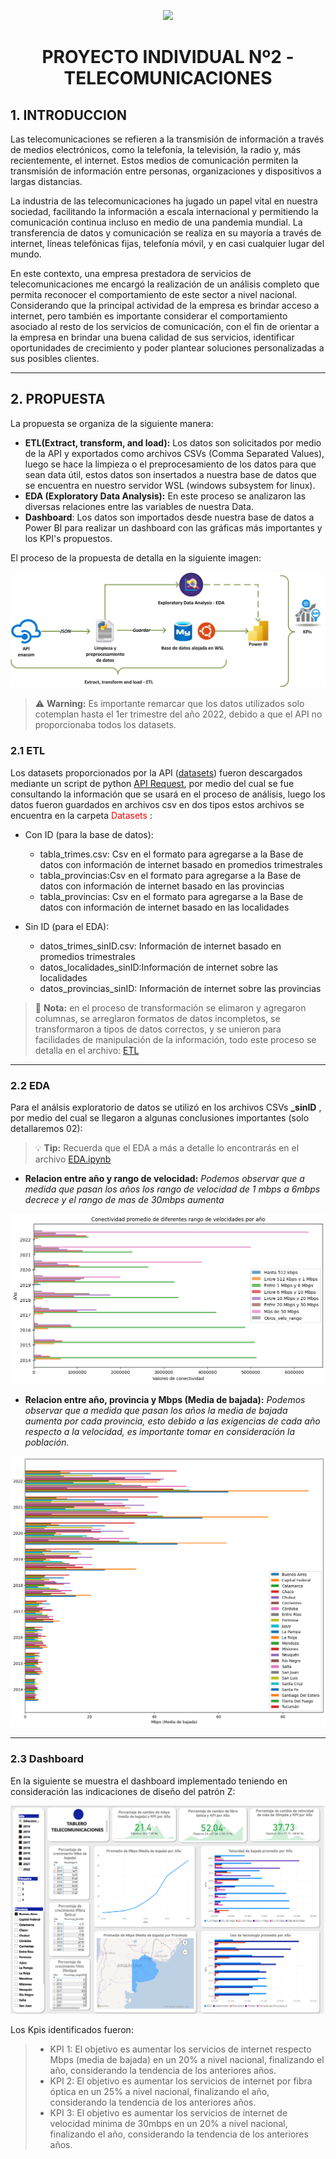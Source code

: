 <p align='center'>
<img src ="https://d31uz8lwfmyn8g.cloudfront.net/Assets/logo-henry-white-lg.png">
<p>

<h1 align='center'>
 <b>PROYECTO INDIVIDUAL Nº2 - TELECOMUNICACIONES</b>
</h1>


## 1. INTRODUCCION
Las telecomunicaciones se refieren a la transmisión de información a través de medios electrónicos, como la telefonía, la televisión, la radio y, más recientemente, el internet. Estos medios de comunicación permiten la transmisión de información entre personas, organizaciones y dispositivos a largas distancias.

La industria de las telecomunicaciones ha jugado un papel vital en nuestra sociedad, facilitando la información a escala internacional y permitiendo la comunicación continua incluso en medio de una pandemia mundial. La transferencia de datos y comunicación se realiza en su mayoría a través de internet, líneas telefónicas fijas, telefonía móvil, y en casi cualquier lugar del mundo.

En este contexto, una empresa prestadora de servicios de telecomunicaciones me encargó  la realización de un análisis completo que permita reconocer el comportamiento de este sector a nivel nacional. Considerando que la principal actividad de la empresa es brindar acceso a internet, pero también es importante considerar el comportamiento asociado al resto de los servicios de comunicación, con el fin de orientar a la empresa en brindar una buena calidad de sus servicios, identificar oportunidades de crecimiento y poder plantear soluciones personalizadas a sus posibles clientes.

---

## 2. PROPUESTA
La propuesta se organiza de la siguiente manera:
- **ETL(Extract, transform, and load):** Los datos son solicitados por medio de la API y exportados como archivos CSVs (Comma Separated Values), luego se hace la limpieza o el preprocesamiento de los datos para que sean data útil, estos datos son insertados a nuestra base de datos que se encuentra en nuestro servidor WSL (windows subsystem for linux).
- **EDA (Exploratory Data Analysis):** En este proceso se analizaron las diversas relaciones entre las variables de nuestra Data.
- **Dashboard**: Los datos son importados desde nuestra base de datos a Power BI para realizar un dashboard con las gráficas más importantes y los KPI's propuestos.

El proceso de la propuesta de detalla en la siguiente imagen: 

![Pipeline Propuesta](./Assets/PIPELINE.jpg "Pipeline Propuesta")

> :warning: **Warning:** Es importante remarcar que los datos utilizados solo cotemplan hasta el 1er trimestre del año 2022, debido a que el API no proporcionaba todos los datasets.


### 2.1 ETL
Los datasets proporcionados por la API (<a href="https://datosabiertos.enacom.gob.ar/dashboards/20000/acceso-a-internet/" target="_blank">datasets</a>) fueron descargados mediante un script de python [API Request](./API_request.ipynb), por medio del cual se fue consultando la información que se usará en el proceso de análisis, luego los datos fueron guardados en archivos csv en dos tipos estos archivos se encuentra en la carpeta <font color="red">Datasets</font> :
- Con ID (para la base de datos):
    - tabla_trimes.csv: Csv en el formato para agregarse a la Base de datos con información de internet basado en      promedios trimestrales
    - tabla_provincias:Csv en el formato para agregarse a la Base de datos con información de internet basado en las provincias
    - tabla_provincias: Csv en el formato para agregarse a la Base de datos con información de internet basado en las localidades
   
- Sin ID (para el EDA):
    - datos_trimes_sinID.csv: Información de internet basado en promedios trimestrales
    - datos_localidades_sinID:Información de internet sobre las localidades
    - datos_provincias_sinID: Información de internet sobre las provincias


> :memo: **Nota:** en el proceso de transformación se elimaron y agregaron columnas, se arreglaron formatos de datos incompletos, se transformaron a tipos de datos correctos, y se unieron para facilidades de manipulación de la información, todo este proceso se detalla en el archivo: [ETL](./ETL.ipynb)

---

### 2.2 EDA
Para el análsis exploratorio de datos se utilizó en los archivos CSVs **_sinID** , por medio del cual se llegaron a algunas conclusiones importantes (solo detallaremos 02):

> :bulb: **Tip:** Recuerda que el EDA a más a detalle lo encontrarás en el archivo [EDA.ipynb](./EDA.ipynb) 

- **Relacion entre año y rango de velocidad:** *Podemos observar que a medida que pasan los años los rango de velocidad de 1 mbps a 6mbps decrece y el rango de mas de 30mbps aumenta*

![Relacion entre año y rango de velocidad](./Assets/conectividaxrangoxanio.png "Relacion entre año y rango de velocidad")

- **Relacion entre año, provincia y Mbps (Media de bajada):** *Podemos observar que a medida que pasan los años la media de bajada aumenta por cada provincia, esto debido a las exigencias de cada año respecto a la velocidad, es importante tomar en consideración la población.*

![Relacion entre año, provincia y Mbps (Media de bajada)](./Assets/localidadxanioxmediadebajada.png "Relacion entre año, provincia y Mbps (Media de bajada)")

---

### 2.3 Dashboard
En la siguiente se muestra el dashboard implementado teniendo en consideración las indicaciones de diseño del patrón Z:

![Dashboard](./Assets/tablero_1.png "Dashboard")

Los Kpis identificados fueron:
> - KPI 1: El objetivo es aumentar los servicios de internet respecto Mbps (media de bajada) en un 20% a nivel nacional, finalizando el año, considerando la tendencia de los anteriores años.
> - KPI 2: El objetivo es aumentar los servicios de internet por fibra óptica en un 25% a nivel nacional, finalizando el año, considerando la tendencia de los anteriores años.
> - KPI 3: El objetivo es aumentar los servicios de internet de velocidad mínima de 30mbps en un 20% a nivel nacional, finalizando el año, considerando la tendencia de los anteriores años.